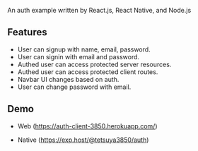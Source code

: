 An auth example written by React.js, React Native, and Node.js

## Features

- User can signup with name, email, password.
- User can signin with email and password.
- Authed user can access protected server resources.
- Authed user can access protected client routes.
- Navbar UI changes based on auth.
- User can change password with email.

## Demo

- Web (https://auth-client-3850.herokuapp.com/)

- Native (https://exp.host/@tetsuya3850/auth)
